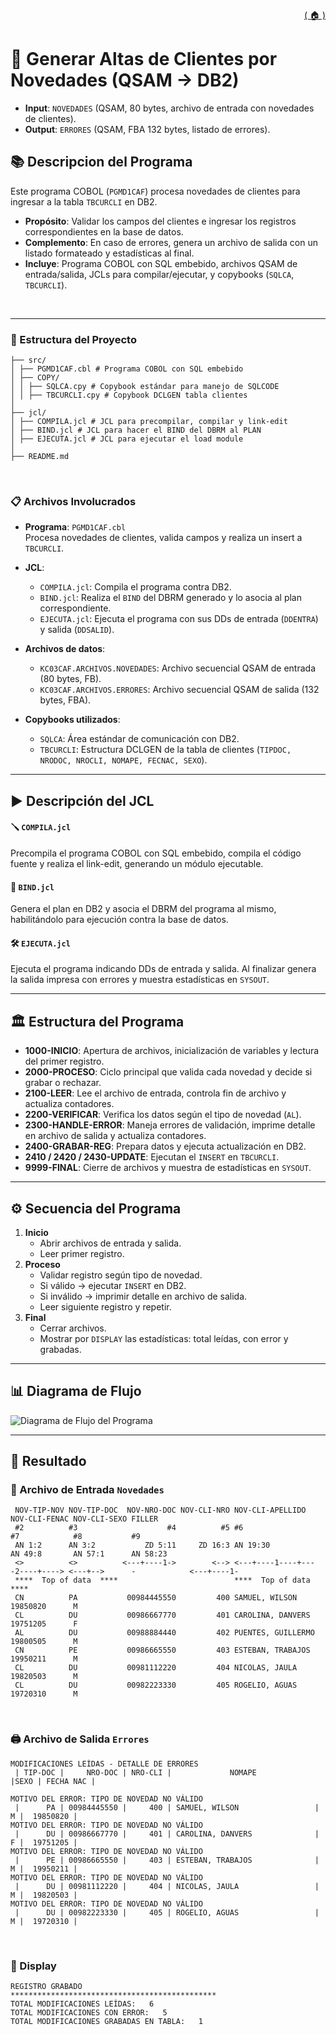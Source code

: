 <div style="text-align: right;">

[( 🏠 )](/)

</div>

# 📄 Generar Altas de Clientes por Novedades (QSAM → DB2)
- **Input**: `NOVEDADES` (QSAM, 80 bytes, archivo de entrada con novedades de clientes).
- **Output**: `ERRORES` (QSAM, FBA 132 bytes, listado de errores).
## 📚 Descripcion del Programa
Este programa COBOL (`PGMD1CAF`) procesa novedades de clientes para ingresar a la tabla `TBCURCLI` en DB2.  
- **Propósito**: Validar los campos del clientes e ingresar los registros correspondientes en la base de datos.  
- **Complemento**: En caso de errores, genera un archivo de salida con un listado formateado y estadísticas al final.  
- **Incluye**: Programa COBOL con SQL embebido, archivos QSAM de entrada/salida, JCLs para compilar/ejecutar, y copybooks (`SQLCA`, `TBCURCLI`).  

</br>

---

### 🚀 Estructura del Proyecto

```
├── src/
│ ├── PGMD1CAF.cbl # Programa COBOL con SQL embebido
│ ├── COPY/
│ │ ├── SQLCA.cpy # Copybook estándar para manejo de SQLCODE
│ │ ├── TBCURCLI.cpy # Copybook DCLGEN tabla clientes
│
├── jcl/
│ ├── COMPILA.jcl # JCL para precompilar, compilar y link-edit
│ ├── BIND.jcl # JCL para hacer el BIND del DBRM al PLAN
│ ├── EJECUTA.jcl # JCL para ejecutar el load module
│
├── README.md
```
</br>

### 📋 Archivos Involucrados

- **Programa**: `PGMD1CAF.cbl`  
  Procesa novedades de clientes, valida campos y realiza un insert a `TBCURCLI`.  

- **JCL**:
  - `COMPILA.jcl`: Compila el programa contra DB2.
  - `BIND.jcl`: Realiza el `BIND` del DBRM generado y lo asocia al plan correspondiente.
  - `EJECUTA.jcl`: Ejecuta el programa con sus DDs de entrada (`DDENTRA`) y salida (`DDSALID`).  

- **Archivos de datos**:
  - `KC03CAF.ARCHIVOS.NOVEDADES`: Archivo secuencial QSAM de entrada (80 bytes, FB).
  - `KC03CAF.ARCHIVOS.ERRORES`: Archivo secuencial QSAM de salida (132 bytes, FBA).

- **Copybooks utilizados**:
  - `SQLCA`: Área estándar de comunicación con DB2.
  - `TBCURCLI`: Estructura DCLGEN de la tabla de clientes (`TIPDOC, NRODOC, NROCLI, NOMAPE, FECNAC, SEXO`).

---

## ▶️ Descripción del JCL
#### 🪛 `COMPILA.jcl`
Precompila el programa COBOL con SQL embebido, compila el código fuente y realiza el link-edit, generando un módulo ejecutable.  

#### 🔗 `BIND.jcl`
Genera el plan en DB2 y asocia el DBRM del programa al mismo, habilitándolo para ejecución contra la base de datos.  

#### 🛠️ `EJECUTA.jcl`
Ejecuta el programa indicando DDs de entrada y salida. Al finalizar genera la salida impresa con errores y muestra estadísticas en `SYSOUT`.  


---

## 🏛️ Estructura del Programa 
- **1000-INICIO**: Apertura de archivos, inicialización de variables y lectura del primer registro.  
- **2000-PROCESO**: Ciclo principal que valida cada novedad y decide si grabar o rechazar.  
- **2100-LEER**: Lee el archivo de entrada, controla fin de archivo y actualiza contadores.  
- **2200-VERIFICAR**: Verifica los datos según el tipo de novedad (`AL`).  
- **2300-HANDLE-ERROR**: Maneja errores de validación, imprime detalle en archivo de salida y actualiza contadores.  
- **2400-GRABAR-REG**: Prepara datos y ejecuta actualización en DB2.  
- **2410 / 2420 / 2430-UPDATE**: Ejecutan el `INSERT` en `TBCURCLI`.
- **9999-FINAL**: Cierre de archivos y muestra de estadísticas en `SYSOUT`. 
---

## ⚙️ Secuencia del Programa
1. **Inicio**
   - Abrir archivos de entrada y salida.
   - Leer primer registro.
2. **Proceso**
   - Validar registro según tipo de novedad.
   - Si válido → ejecutar `INSERT` en DB2.
   - Si inválido → imprimir detalle en archivo de salida.
   - Leer siguiente registro y repetir.
3. **Final**
   - Cerrar archivos.
   - Mostrar por `DISPLAY` las estadísticas: total leídas, con error y grabadas.  


---

## 📊 Diagrama de Flujo
<image src="./GRAFICO.png" alt="Diagrama de Flujo del Programa">

---


## 🎯 Resultado

### 💾 Archivo de Entrada `Novedades`
```text
 NOV-TIP-NOV NOV-TIP-DOC  NOV-NRO-DOC NOV-CLI-NRO NOV-CLI-APELLIDO               NOV-CLI-FENAC NOV-CLI-SEXO FILLER      
 #2          #3                    #4          #5 #6                             #7            #8           #9          
 AN 1:2      AN 3:2           ZD 5:11     ZD 16:3 AN 19:30                       AN 49:8       AN 57:1      AN 58:23    
 <>          <>          <---+----1->        <--> <---+----1----+----2----+----> <---+-->      -            <---+----1-
 ****  Top of data  ****                          ****  Top of data  ****                                               
 CN          PA           00984445550         400 SAMUEL, WILSON                 19850820      M                       
 CL          DU           00986667770         401 CAROLINA, DANVERS              19751205      F                       
 AL          DU           00988884440         402 PUENTES, GUILLERMO             19800505      M                       
 CN          PE           00986665550         403 ESTEBAN, TRABAJOS              19950211      M                       
 CL          DU           00981112220         404 NICOLAS, JAULA                 19820503      M                       
 CL          DU           00982223330         405 ROGELIO, AGUAS                 19720310      M                       
```
<br />

### 🖨️ Archivo de Salida `Errores`
```text
MODIFICACIONES LEÍDAS - DETALLE DE ERRORES                            
 | TIP-DOC |     NRO-DOC | NRO-CLI |             NOMAPE             |SEXO | FECHA NAC |       
                                                                                              
MOTIVO DEL ERROR: TIPO DE NOVEDAD NO VÁLIDO                                                   
 |      PA | 00984445550 |     400 | SAMUEL, WILSON                 |   M |  19850820 |       
MOTIVO DEL ERROR: TIPO DE NOVEDAD NO VÁLIDO                                                   
 |      DU | 00986667770 |     401 | CAROLINA, DANVERS              |   F |  19751205 |       
MOTIVO DEL ERROR: TIPO DE NOVEDAD NO VÁLIDO                                                   
 |      PE | 00986665550 |     403 | ESTEBAN, TRABAJOS              |   M |  19950211 |       
MOTIVO DEL ERROR: TIPO DE NOVEDAD NO VÁLIDO                                                   
 |      DU | 00981112220 |     404 | NICOLAS, JAULA                 |   M |  19820503 |       
MOTIVO DEL ERROR: TIPO DE NOVEDAD NO VÁLIDO                                                   
 |      DU | 00982223330 |     405 | ROGELIO, AGUAS                 |   M |  19720310 |       
```
<br />

### 💬 Display 
```text
REGISTRO GRABADO                                 
**********************************************   
TOTAL MODIFICACIONES LEÍDAS:   6                 
TOTAL MODIFICACIONES CON ERROR:   5              
TOTAL MODIFICACIONES GRABADAS EN TABLA:   1          
```     